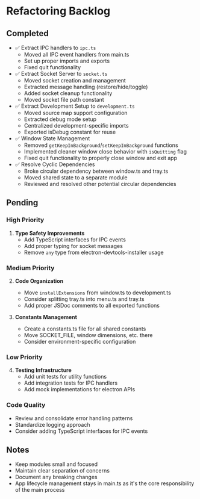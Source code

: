# Refactoring Backlog

## Completed
- ✅ Extract IPC handlers to `ipc.ts`
  - Moved all IPC event handlers from main.ts
  - Set up proper imports and exports
  - Fixed quit functionality
- ✅ Extract Socket Server to `socket.ts`
  - Moved socket creation and management
  - Extracted message handling (restore/hide/toggle)
  - Added socket cleanup functionality
  - Moved socket file path constant
- ✅ Extract Development Setup to `development.ts`
  - Moved source map support configuration
  - Extracted debug mode setup
  - Centralized development-specific imports
  - Exported isDebug constant for reuse
- ✅ Window State Management
  - Removed `getKeepInBackground`/`setKeepInBackground` functions
  - Implemented cleaner window close behavior with `isQuitting` flag
  - Fixed quit functionality to properly close window and exit app
- ✅ Resolve Cyclic Dependencies
  - Broke circular dependency between window.ts and tray.ts
  - Moved shared state to a separate module
  - Reviewed and resolved other potential circular dependencies

## Pending

### High Priority
1. **Type Safety Improvements**
   - Add TypeScript interfaces for IPC events
   - Add proper typing for socket messages
   - Remove `any` type from electron-devtools-installer usage

### Medium Priority
2. **Code Organization**
   - Move `installExtensions` from window.ts to development.ts
   - Consider splitting tray.ts into menu.ts and tray.ts
   - Add proper JSDoc comments to all exported functions

3. **Constants Management**
   - Create a constants.ts file for all shared constants
   - Move SOCKET_FILE, window dimensions, etc. there
   - Consider environment-specific configuration

### Low Priority
4. **Testing Infrastructure**
   - Add unit tests for utility functions
   - Add integration tests for IPC handlers
   - Add mock implementations for electron APIs

### Code Quality
- Review and consolidate error handling patterns
- Standardize logging approach
- Consider adding TypeScript interfaces for IPC events

## Notes
- Keep modules small and focused
- Maintain clear separation of concerns
- Document any breaking changes
- App lifecycle management stays in main.ts as it's the core responsibility of the main process
